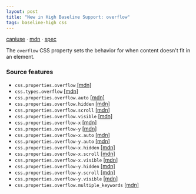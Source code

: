 ```yaml
---
layout: post
title: "New in High Baseline Support: overflow"
tags: baseline-high css
---
```


[caniuse](https://caniuse.com/?search=overflow-shorthand) · [mdn](https://developer.mozilla.org/en-US/search?q=overflow) · [spec](https://drafts.csswg.org/css-overflow-3/#propdef-overflow)

The `overflow` CSS property sets the behavior for when content doesn't fit in an element.

### Source features

- ``css.properties.overflow`` [[mdn]](https://developer.mozilla.org/en-US/search?q=css.properties.overflow)
- ``css.types.overflow`` [[mdn]](https://developer.mozilla.org/en-US/search?q=css.types.overflow)
- ``css.properties.overflow.auto`` [[mdn]](https://developer.mozilla.org/en-US/search?q=css.properties.overflow.auto)
- ``css.properties.overflow.hidden`` [[mdn]](https://developer.mozilla.org/en-US/search?q=css.properties.overflow.hidden)
- ``css.properties.overflow.scroll`` [[mdn]](https://developer.mozilla.org/en-US/search?q=css.properties.overflow.scroll)
- ``css.properties.overflow.visible`` [[mdn]](https://developer.mozilla.org/en-US/search?q=css.properties.overflow.visible)
- ``css.properties.overflow-x`` [[mdn]](https://developer.mozilla.org/en-US/search?q=css.properties.overflow-x)
- ``css.properties.overflow-y`` [[mdn]](https://developer.mozilla.org/en-US/search?q=css.properties.overflow-y)
- ``css.properties.overflow-x.auto`` [[mdn]](https://developer.mozilla.org/en-US/search?q=css.properties.overflow-x.auto)
- ``css.properties.overflow-y.auto`` [[mdn]](https://developer.mozilla.org/en-US/search?q=css.properties.overflow-y.auto)
- ``css.properties.overflow-x.hidden`` [[mdn]](https://developer.mozilla.org/en-US/search?q=css.properties.overflow-x.hidden)
- ``css.properties.overflow-x.scroll`` [[mdn]](https://developer.mozilla.org/en-US/search?q=css.properties.overflow-x.scroll)
- ``css.properties.overflow-x.visible`` [[mdn]](https://developer.mozilla.org/en-US/search?q=css.properties.overflow-x.visible)
- ``css.properties.overflow-y.hidden`` [[mdn]](https://developer.mozilla.org/en-US/search?q=css.properties.overflow-y.hidden)
- ``css.properties.overflow-y.scroll`` [[mdn]](https://developer.mozilla.org/en-US/search?q=css.properties.overflow-y.scroll)
- ``css.properties.overflow-y.visible`` [[mdn]](https://developer.mozilla.org/en-US/search?q=css.properties.overflow-y.visible)
- ``css.properties.overflow.multiple_keywords`` [[mdn]](https://developer.mozilla.org/en-US/search?q=css.properties.overflow.multiple_keywords)
